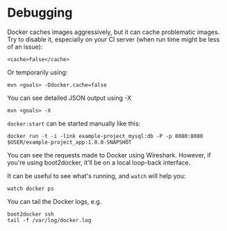Debugging
===
Docker caches images aggressively, but it can cache problematic images. Try to disable it, especially on your CI server (when run time might be less of an issue):

    <cache>false</cache>

Or temporarily using:

    mvn <goals> -Ddocker.cache=false

You can see detailed JSON output using -X

    mvn <goals> -X

`docker:start` can be started manually like this:

    docker run -t -i -link example-project_mysql:db -P -p 8080:8080 $USER/example-project_app:1.0.0-SNAPSHOT

You can see the requests made to Docker using Wireshark. However, if you're using boot2docker, it'll be on a local loop-back interface. 

It can be useful to see what's running, and `watch` will help you:

    watch docker ps

You can tail the Docker logs, e.g.

```
boot2docker ssh
tail -f /var/log/docker.log
```